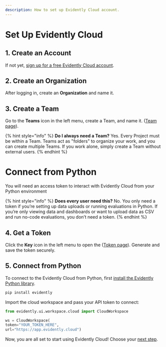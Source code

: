 ```yaml
---
description: How to set up Evidently Cloud account.
---
```


# Set Up Evidently Cloud

## 1. Create an Account

If not yet, [sign up for a free Evidently Cloud account](https://app.evidently.cloud/signup). 

## 2. Create an Organization

After logging in, create an **Organization** and name it.

## 3. Create a Team 

Go to the **Teams** icon in the left menu, create a Team, and name it. ([Team page](https://app.evidently.cloud/teams)).

{% hint style="info" %}
**Do I always need a Team?** Yes. Every Project must be within a Team. Teams act as "folders" to organize your work, and you can create multiple Teams. If you work alone, simply create a Team without external users. 
{% endhint %}

# Connect from Python

You will need an access token to interact with Evidently Cloud from your Python environment

{% hint style="info" %}
**Does every user need this?** No. You only need a token if you’re setting up data uploads or running evaluations in Python. If you’re only viewing data and dashboards or want to upload data as CSV and run no-code evaluations, you don’t need a token.
{% endhint %}

## 4. Get a Token

Click the **Key** icon in the left menu to open the ([Token page](https://app.evidently.cloud/token)). Generate and save the token securely. 

## 5. Connect from Python

To connect to the Evidently Cloud from Python, first [install the Evidently Python library](install-evidently.md).

```python
pip install evidently
```

Import the cloud workspace and pass your API token to connect: 

```python
from evidently.ui.workspace.cloud import CloudWorkspace

ws = CloudWorkspace(
token="YOUR_TOKEN_HERE",
url="https://app.evidently.cloud")
```

Now, you are all set to start using Evidently Cloud! Choose your [next step](../get-started/quickstart-cloud.md).
